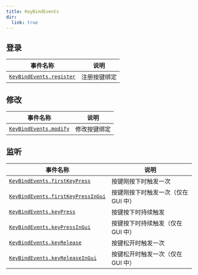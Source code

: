 ```yaml
---
title: KeyBindEvents
dir:
  link: true
---
```


## 登录 <StartupSide/>

| 事件名称                             | 说明         |
| ------------------------------------ | ------------ |
| [`KeyBindEvents.register`][register] | 注册按键绑定 |

[register]: ./register

## 修改 <StartupSide/>

| 事件名称                         | 说明         |
| -------------------------------- | ------------ |
| [`KeyBindEvents.modify`][modify] | 修改按键绑定 |

[modify]: ./modify

## 监听 <ClientSide/>

| 事件名称                                  | 说明                                |
| ----------------------------------------- | ----------------------------------- |
| [`KeyBindEvents.firstKeyPress`][key]      | 按键刚按下时触发一次                |
| [`KeyBindEvents.firstKeyPressInGui`][key] | 按键刚按下时触发一次（仅在 GUI 中） |
| [`KeyBindEvents.keyPress`][key]           | 按键按下时持续触发                  |
| [`KeyBindEvents.keyPressInGui`][key]      | 按键按下时持续触发（仅在 GUI 中）   |
| [`KeyBindEvents.keyRelease`][key]         | 按键松开时触发一次                  |
| [`KeyBindEvents.keyReleaseInGui`][key]    | 按键松开时触发一次（仅在 GUI 中）   |

[key]: ./key
